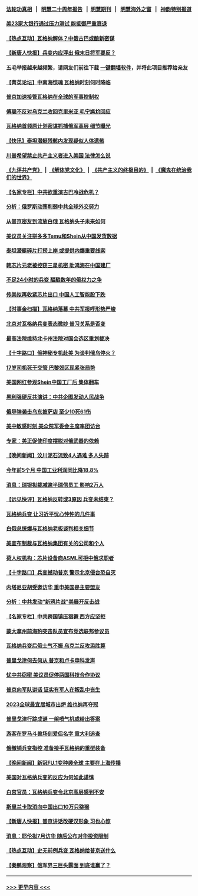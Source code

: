 #### [法轮功真相](https://github.com/gfw-breaker/truth/blob/master/README.md?t=0) &nbsp;&nbsp;|&nbsp;&nbsp; [明慧二十周年报告](https://github.com/gfw-breaker/mh-reports/blob/master/README.md?t=0) &nbsp;&nbsp;|&nbsp;&nbsp;[明慧期刊](https://github.com/gfw-breaker/mh-qikan) &nbsp;&nbsp;|&nbsp;&nbsp; [明慧海外之窗](https://github.com/gfw-breaker/mh-news/blob/master/README.md?t=0) &nbsp;&nbsp;|&nbsp;&nbsp; [神韵特别报道](https://github.com/gfw-breaker/mh-news/blob/master/shenyun.md?t=0)
#### [美23家大银行通过压力测试 能抵御严重衰退](../pages/nsc418/n14024622.md?t=06291543) 
#### [【热点互动】瓦格纳解体？中俄古巴或酿新密谋](../pages/nsc418/n14024508.md?t=06291543) 
#### [【新唐人快报】兵变内应浮出 俄末日将军要反？](../pages/nsc418/n14024483.md?t=06291543) 
#### 五毛举报越来越频繁，请网友们前往下载 [一键翻墙软件](https://github.com/gfw-breaker/ssr-accounts)，并将此项目推荐给亲友
#### [【菁英论坛】中南海惊魂 瓦格纳时刻何时降临](../pages/nsc418/n14024388.md?t=06291543) 
#### [普京加速接管瓦格纳在全球的军事控制权](../pages/nsc418/n14024419.md?t=06291543) 
#### [傅聪不反对乌克兰收回克里米亚 毛宁尴尬回应](../pages/nsc418/n14024401.md?t=06291543) 
#### [瓦格纳首领原计划密谋抓捕俄军高层 细节曝光](../pages/nsc418/n14024438.md?t=06291543) 
#### [【快讯】泰坦潜艇残骸内发现疑似人体遗骸](../pages/nsc418/n14024456.md?t=06291543) 
#### [川普希望禁止共产主义者进入美国 法律怎么说](../pages/nsc418/n14024328.md?t=06291543) 
#### [《九评共产党》](https://github.com/begood0513/9ping.md/blob/master/README.md) &nbsp;|&nbsp; [《解体党文化》](../../../../jtdwh.md/blob/master/README.md)  &nbsp;|&nbsp; [《共产主义的终极目的》](../../../../gczydzjmd.md/blob/master/README.md) &nbsp;|&nbsp; [《魔鬼在统治我们的世界》](../../../../mgztzwmdsj.md/blob/master/README.md) 
#### [【名家专栏】中共欲重演古巴冷战危机？](../pages/nsc418/n14024244.md?t=06291543) 
#### [分析：俄罗斯动荡削弱中共全球外交努力](../pages/nsc418/n14024391.md?t=06291543) 
#### [从普京密友到流放白俄 瓦格纳头子未来如何](../pages/nsc418/n14024413.md?t=06291543) 
#### [美议员关注拼多多Temu和Shein从中国发货数据](../pages/nsc418/n14024400.md?t=06291543) 
#### [泰坦潜艇碎片打捞上岸 或提供内爆重要线索](../pages/nsc418/n14024361.md?t=06291543) 
#### [韩芯片元老被控窃三星机密 助鸿海在中国建厂](../pages/nsc418/n14023756.md?t=06291543) 
#### [不足24小时的兵变 醖酿数年的俄权力之争](../pages/nsc418/n14024338.md?t=06291543) 
#### [传美拟再收紧芯片出口 中国人工智能股下跌](../pages/nsc418/n14024306.md?t=06291543) 
#### [【时事金扫描】瓦格纳落幕 中共军报呼形势严峻](../pages/nsc418/n14024331.md?t=06291543) 
#### [北京对瓦格纳兵变表态微妙 普习关系是否变](../pages/nsc418/n14024161.md?t=06291543) 
#### [最高法院维持北卡州法院对国会选区重划裁决](../pages/nsc418/n14023653.md?t=06291543) 
#### [【十字路口】俄神秘专机赴美 为谈判俄乌停火？](../pages/nsc418/n14024262.md?t=06291543) 
#### [17岁司机死于交管 巴黎郊区现紧张局势](../pages/nsc418/n14024247.md?t=06291543) 
#### [美国网红参观Shein中国工厂后 集体翻车](../pages/nsc418/n14024265.md?t=06291543) 
#### [黑利强硬反共演讲：中共企图发动人民战争](../pages/nsc418/n14024162.md?t=06291543) 
#### [俄导弹袭击乌东披萨店 至少10死61伤](../pages/nsc418/n14024173.md?t=06291543) 
#### [美中敏感时刻 美众院军委会主席率团访台](../pages/nsc418/n14024129.md?t=06291543) 
#### [专家：美正促使印度摆脱对俄武器的依赖](../pages/nsc418/n14024081.md?t=06291543) 
#### [【晚间新闻】汶川泥石流致4人遇难 多人失踪](../pages/nsc418/n14024078.md?t=06291543) 
#### [今年前5个月 中国工业利润同比降18.8%](../pages/nsc418/n14023953.md?t=06291543) 
#### [消息：瑞银拟裁减逾半瑞信员工 影响2万人](../pages/nsc418/n14023942.md?t=06291543) 
#### [【远见快评】瓦格纳反转或3原因 兵变未结束？](../pages/nsc418/n14023786.md?t=06291543) 
#### [瓦格纳兵变 让习近平忧心忡忡的几件事](../pages/nsc418/n14023684.md?t=06291543) 
#### [白俄总统爆与瓦格纳老板谈判相关细节](../pages/nsc418/n14023629.md?t=06291543) 
#### [美宣布制裁与瓦格纳集团有关的公司和个人](../pages/nsc418/n14023753.md?t=06291543) 
#### [荷人权机构：芯片设备商ASML可拒中俄求职者](../pages/nsc418/n14023717.md?t=06291543) 
#### [【十字路口】兵变撼动普京 警示北京侵台恐自灭](../pages/nsc418/n14023496.md?t=06291543) 
#### [内塔尼亚胡受邀访华 重申美国是主要盟友](../pages/nsc418/n14023686.md?t=06291543) 
#### [分析：中共发动“新鸦片战”美展开反击战](../pages/nsc418/n14023665.md?t=06291543) 
#### [【名家专栏】中共跨国镇压猖獗 西方应坚拒](../pages/nsc418/n14023547.md?t=06291543) 
#### [蒙大拿州前海豹突击队员宣布竞选联邦参议员](../pages/nsc418/n14023480.md?t=06291543) 
#### [瓦格纳兵变后俄士气不振 乌克兰反攻添胜算](../pages/nsc418/n14023619.md?t=06291543) 
#### [普里戈津何去何从 普京和卢卡申科发声](../pages/nsc418/n14023623.md?t=06291543) 
#### [忧中共窃密 美议员促停两国科技合作协议](../pages/nsc418/n14023621.md?t=06291543) 
#### [普京向军队讲话 证实有军人在叛乱中丧生](../pages/nsc418/n14023620.md?t=06291543) 
#### [2023全球最宜居城市出炉 维也纳再夺冠](../pages/nsc418/n14023337.md?t=06291543) 
#### [普里戈津行踪成谜 一架喷气机或给出答案](../pages/nsc418/n14023500.md?t=06291543) 
#### [游客在罗马斗兽场刻爱侣名字 意大利追查](../pages/nsc418/n14023528.md?t=06291543) 
#### [俄撤销兵变指控 准备接手瓦格纳的重型装备](../pages/nsc418/n14023499.md?t=06291543) 
#### [【晚间新闻】新冠FU.1变种袭全球 主要在上海传播](../pages/nsc418/n14023399.md?t=06291543) 
#### [美国对瓦格纳兵变的反应为何如此谨慎](../pages/nsc418/n14023394.md?t=06291543) 
#### [白宫官员：瓦格纳兵变令北京高层感到不安](../pages/nsc418/n14023304.md?t=06291543) 
#### [斯里兰卡取消向中国出口10万只猕猴](../pages/nsc418/n14023220.md?t=06291543) 
#### [【新唐人快报】普京讲话改硬汉形象 习也心惊](../pages/nsc418/n14023165.md?t=06291543) 
#### [消息：耶伦拟7月访华 随后公布对华投资限制](../pages/nsc418/n14023251.md?t=06291543) 
#### [【热点互动】史无前例兵变 瓦格纳给普京送什么](../pages/nsc418/n14023160.md?t=06291543) 
#### [【秦鹏观察】俄军界三巨头露面 到底谁赢了？](../pages/nsc418/n14023122.md?t=06291543) 

----
#### [ >>> 更早内容 <<< ](../indexes/nsc418-earlier.md)
